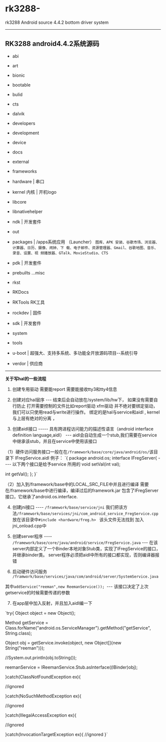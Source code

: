 # rk3288-
rk3288 Android source 4.4.2  bottom driver system

----------------------------------
## RK3288 android4.4.2系统源码
- abi
- art
- bionic
- bootable
- bulid
- cts
- dalvik
- developers
- development
- device
- docs
- external
- frameworks
- hardware    |  串口
- kernel 内核             | 开机logo
- libcore
- libnativehelper
- ndk     |  开发套件
- out
- packages          |  /apps系统应用 （Launcher）
`图库、APK 安装、谷歌市场、浏览器、计算器、日历、摄像、闹钟、下
载、电子邮件、资源管理器、Gmail、谷歌地图、音乐、录音、设置、视
频播放器、GTalk、MovieStudio、CTS`

- pdk     |  开发套件
- prebuilts ...misc
- rkst
- RKDocs
- RKTools RK工具
- rockdev           |    固件
- sdk               | 开发套件
- system
- tools
- u-boot   |   超强大、支持多系统、多功能全开放源码项目--系统引导
- verdor     |   供应商

---------------------------------------------------------
**关于写hal的一些流程**

1. 创建专用驱动
需要能report 需要能接收tty3和tty4信息

2. 创建对应hal层序 --- 结束后会自动放在/system/lib/hw下， 如果没有需要自行防止
打开需要控制的文件比如report驱动 xfm驱动
并不绝对要绑定驱动，我们可以只使用read与write进行操作。
绑定的是hal与service和aidl , kernel 与上层有绝对的分离 ，

3. 创建aidl接口 ----- 具有跨进程访问能力的描述性语言（android interface definition language,aidl） --- aidl会自动生成一个stub,我们需要在service中继承该stub，并且在service中使用该接口

（1）硬件访问服务接口一般在在`/framework/base/core/java/android/os/`该目录下
  IFregService.aidl
例子：
`{
  package android.os;
  interface IFregServer{ ---- 以下两个接口是给予service 所用的
  void setVal(int val);
  
  int getVal();
  };
  }`
  
（2）加入到/framework/base中的LOCAL_SRC_FILE中并且进行编译
  需要在/framework/base中进行编译，编译过后的framework.jar 包含了IFregServer接口，它继承了android.os.interface.

4. 创建jni接口 ---- `/framework/base/service/jni`
我们把该方法`/framework/base/services/jni/com_android_service_FregService.cpp` 放在该目录中`#include <hardware/freg.h> `
该头文件无法找到
加入jni_onload.cpp中

5. 创建server程序 ---- `/framework/base/core/java/android/service/FregService.java`
--- 在该server内部定义了一个Binder本地对象Stub类，实现了IFregService的接口，并继承binder类。
server程序必须把aidl中所有的接口都实现，否则编译器报错

6. 启动硬件访问服务
`/framwork/base/services/java/com/android/server/SystemService.java`

其中`addService("reeman",new ReemanService()); `--- 该接口决定了上次getservice的时候需要传递的参数

7. 在app层中加入反射，并且加入aidl编一下
 
`try{
  Object object = new Object();
  
  Method getService = Class.forName("android.os.ServiceManager").getMethod("getService", String.class);
  
  Object obj = getService.invoke(object, new Object[]{new String("reeman")});
  
  //System.out.println(obj.toString());
  
  reemanService = IReemanService.Stub.asInterface((IBinder)obj);
  
  }catch(ClassNotFoundException ex){
  
  //ignored
  
  }catch(NoSuchMethodException ex){
  
  //ignored
  
  }catch(IllegalAccessException ex){
  
  //ignored
  
  }catch(InvocationTargetException ex){
  //ignored
  }`
